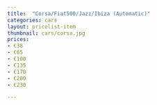 ```yaml
---
title:  "Corsa/Fiat500/Jazz/Ibiza (Automatic)"
categories: cars
layout: pricelist-item
thumbnail: cars/corsa.jpg
prices:
- €38
- €65
- €100
- €135
- €170
- €200
- €230

---
```





